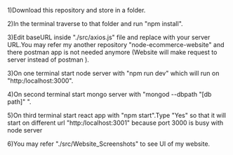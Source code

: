 1)Download this repository and store in a folder.

2)In the terminal traverse to that folder and run "npm install".

3)Edit baseURL inside "./src/axios.js" file and replace with your server URL.You may refer my another repository "node-ecommerce-website" and there postman app is not needed anymore (Website will make request to server instead of postman ).

3)On one terminal start node server with "npm run dev" which will run on 
  "http:/localhost:3000".

4)On second terminal start mongo server with "mongod --dbpath "[db path]" ".

5)On third terminal start react app with "npm start".Type "Yes" so that it will start on different url "http:/localhost:3001" because port 3000 is busy with node server

6)You may refer "./src/Website_Screenshots" to see UI of my website.